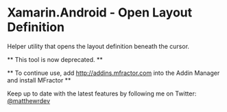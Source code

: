# Xamarin.Android - Open Layout Definition
Helper utility that opens the layout definition beneath the cursor.

** This tool is now deprecated. **

** To continue use, add http://addins.mfractor.com into the Addin Manager and install MFractor **

Keep up to date with the latest features by following me on Twitter: [@matthewrdev](https://twitter.com/matthewrdev)
